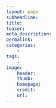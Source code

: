 ```yaml
---
layout: page
subheadline: 
title: 
teaser:
meta_description:
permalink:
categories:
    - 
tags:
    - 
image:
    header: 
    thumb: 
    homepage:
    credit:
    url:
---
```





 [1]: #
 [2]: #
 [3]: #
 [4]: #
 [5]: #
 [6]: #
 [7]: #
 [8]: #
 [9]: #
 [10]: #